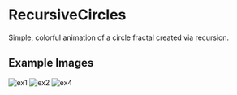 # RecursiveCircles
Simple, colorful animation of a circle fractal created via recursion. 


## Example Images

![ex1](https://user-images.githubusercontent.com/55513603/106338514-94068a00-6259-11eb-820e-9d4b8ec920a7.png)
![ex2](https://user-images.githubusercontent.com/55513603/106338518-9537b700-6259-11eb-9c22-fc7710c6ec4b.png)
![ex4](https://user-images.githubusercontent.com/55513603/106338520-97017a80-6259-11eb-9dfc-b372f342afbe.png)

